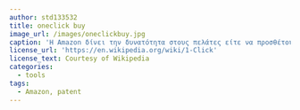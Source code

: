 ```yaml
---
author: std133532
title: oneclick buy
image_url: /images/oneclickbuy.jpg
caption: 'Η Amazon δίνει την δυνατότητα στους πελάτες είτε να προσθέτουν ένα προϊόν στο καλάθι αγόρων είτε να αγοράζουν με ένα μόνο κλικ του ποντικιού από το δικτυακό της κατάστημα'
license_url: 'https://en.wikipedia.org/wiki/1-Click'
license_text: Courtesy of Wikipedia
categories:
  - tools
tags:
  - Amazon, patent
---
```

